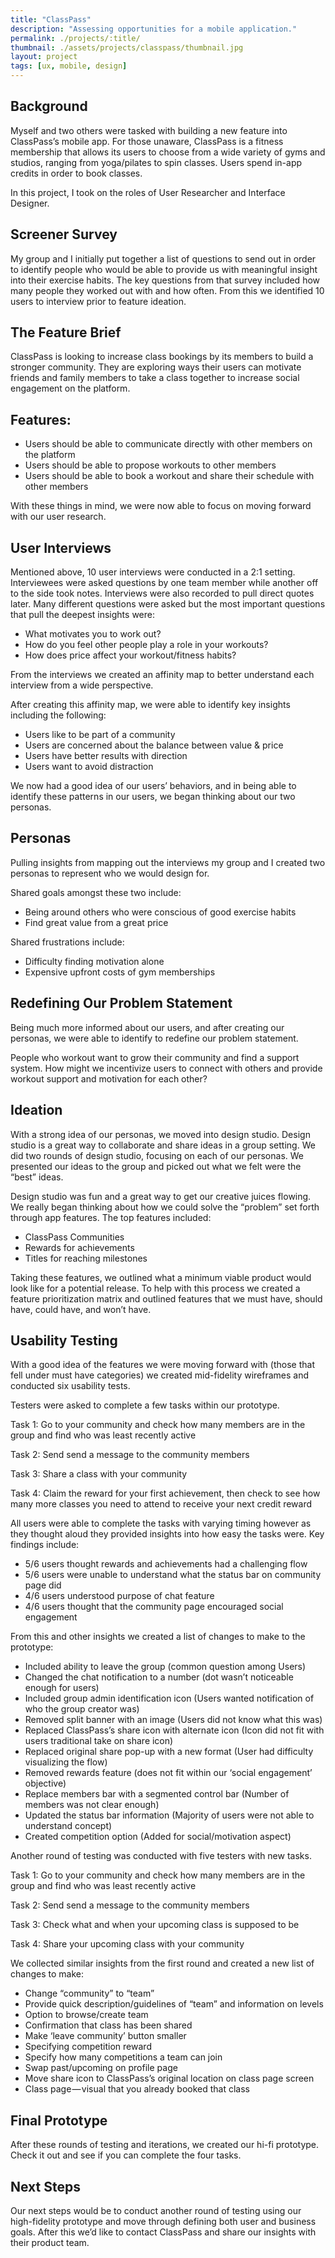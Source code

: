 ```yaml
---
title: "ClassPass"
description: "Assessing opportunities for a mobile application."
permalink: ./projects/:title/
thumbnail: ./assets/projects/classpass/thumbnail.jpg
layout: project
tags: [ux, mobile, design]
---
```

<div class="container">
  <h2>Background</h2>
  <p>
    Myself and two others were tasked with building a new feature into ClassPass’s mobile app. For those unaware, ClassPass is a fitness membership that allows its users to choose from a wide variety of gyms and studios, ranging from yoga/pilates to spin classes. Users spend in-app credits in order to book classes.
  </p>
  <p>
    In this project, I took on the roles of User Researcher and Interface Designer.
  </p>
  <h2>Screener Survey</h2>
  <p>
    My group and I initially put together a list of questions to send out in order to identify people who would be able to provide us with meaningful insight into their exercise habits. The key questions from that survey included how many people they worked out with and how often. From this we identified 10 users to interview prior to feature ideation.
  </p>
  <h2>The Feature Brief</h2>
  <p>
    ClassPass is looking to increase class bookings by its members to build a stronger community. They are exploring ways their users can motivate friends and family members to take a class together to increase social engagement on the platform.
  </p>
  <h2>Features:</h2>
  <ul>
    <li>Users should be able to communicate directly with other members on the platform</li>
    <li>Users should be able to propose workouts to other members</li>
    <li>Users should be able to book a workout and share their schedule with other members</li>
  </ul>
  <p>
    With these things in mind, we were now able to focus on moving forward with our user research.
  </p>
  <h2>User Interviews</h2>
  <p>
    Mentioned above, 10 user interviews were conducted in a 2:1 setting. Interviewees were asked questions by one team member while another off to the side took notes. Interviews were also recorded to pull direct quotes later. Many different questions were asked but the most important questions that pull the deepest insights were:
  </p>
  <ul>
    <li>What motivates you to work out?</li>
    <li>How do you feel other people play a role in your workouts?</li>
    <li>How does price affect your workout/fitness habits?</li>
  </ul>
  <p>
    From the interviews we created an affinity map to better understand each interview from a wide perspective.
  </p>
  <p>
    After creating this affinity map, we were able to identify key insights including the following:
  </p>
  <ul>
    <li>Users like to be part of a community</li>
    <li>Users are concerned about the balance between value & price</li>
    <li>Users have better results with direction</li>
    <li>Users want to avoid distraction</li>
  </ul>
  <p>
    We now had a good idea of our users’ behaviors, and in being able to identify these patterns in our users, we began thinking about our two personas.
  </p>
  <h2>Personas</h2>
  <p>
    Pulling insights from mapping out the interviews my group and I created two personas to represent who we would design for.
  </p>
  <p>
    Shared goals amongst these two include:
  </p>
  <ul>
    <li>Being around others who were conscious of good exercise habits</li>
    <li>Find great value from a great price</li>
  </ul>
  <p>
    Shared frustrations include:
  </p>
  <ul>
    <li>Difficulty finding motivation alone</li>
    <li>Expensive upfront costs of gym memberships</li>
  </ul>
  <h2>Redefining Our Problem Statement</h2>
  <p>
    Being much more informed about our users, and after creating our personas, we were able to identify to redefine our problem statement.
  </p>
  <p>
    People who workout want to grow their community and find a support system. How might we incentivize users to connect with others and provide workout support and motivation for each other?
  </p>
  <h2>Ideation</h2>
  <p>
    With a strong idea of our personas, we moved into design studio. Design studio is a great way to collaborate and share ideas in a group setting. We did two rounds of design studio, focusing on each of our personas. We presented our ideas to the group and picked out what we felt were the “best” ideas.
  </p>
  <p>
    Design studio was fun and a great way to get our creative juices flowing. We really began thinking about how we could solve the “problem” set forth through app features. The top features included:
  </p>
  <ul>
    <li>ClassPass Communities</li>
    <li>Rewards for achievements</li>
    <li>Titles for reaching milestones</li>
  </ul>
  <p>
    Taking these features, we outlined what a minimum viable product would look like for a potential release. To help with this process we created a feature prioritization matrix and outlined features that we must have, should have, could have, and won’t have.
  </p>
  <h2>Usability Testing</h2>
  <p>
    With a good idea of the features we were moving forward with (those that fell under must have categories) we created mid-fidelity wireframes and conducted six usability tests.
  </p>
  <p>
    Testers were asked to complete a few tasks within our prototype.
  </p>
  <p>
    Task 1: Go to your community and check how many members are in the group and find who was least recently active
  </p>
  <p>
    Task 2: Send send a message to the community members
  </p>
  <p>
    Task 3: Share a class with your community
  </p>
  <p>
    Task 4: Claim the reward for your first achievement, then check to see how many more classes you need to attend to receive your next credit reward
  </p>
  <p>
    All users were able to complete the tasks with varying timing however as they thought aloud they provided insights into how easy the tasks were. Key findings include:
  </p>
  <ul>
    <li>5/6 users thought rewards and achievements had a challenging flow</li>
    <li>5/6 users were unable to understand what the status bar on community page did</li>
    <li>4/6 users understood purpose of chat feature</li>
    <li>4/6 users thought that the community page encouraged social engagement</li>
  </ul>
  <p>
    From this and other insights we created a list of changes to make to the prototype:
  </p>
  <ul>
    <li>Included ability to leave the group (common question among Users)</li>
    <li>Changed the chat notification to a number (dot wasn’t noticeable enough for users)</li>
    <li>Included group admin identification icon (Users wanted notification of who the group creator was)</li>
    <li>Removed split banner with an image (Users did not know what this was)</li>
    <li>Replaced ClassPass’s share icon with alternate icon (Icon did not fit with users traditional take on share icon)</li>
    <li>Replaced original share pop-up with a new format (User had difficulty visualizing the flow)</li>
    <li>Removed rewards feature (does not fit within our ‘social engagement’ objective)</li>
    <li>Replace members bar with a segmented control bar (Number of members was not clear enough)</li>
    <li>Updated the status bar information (Majority of users were not able to understand concept)</li>
    <li>Created competition option (Added for social/motivation aspect)</li>
  </ul>
  <p>
    Another round of testing was conducted with five testers with new tasks.
  </p>
  <p>
    Task 1: Go to your community and check how many members are in the group and find who was least recently active
  </p>
  <p>
    Task 2: Send send a message to the community members
  </p>
  <p>
    Task 3: Check what and when your upcoming class is supposed to be
  </p>
  <p>
    Task 4: Share your upcoming class with your community
  </p>
  <p>
    We collected similar insights from the first round and created a new list of changes to make:
  </p>
  <ul>
    <li>Change “community” to “team”</li>
    <li>Provide quick description/guidelines of “team” and information on levels</li>
    <li>Option to browse/create team</li>
    <li>Confirmation that class has been shared</li>
    <li>Make ‘leave community’ button smaller</li>
    <li>Specifying competition reward</li>
    <li>Specify how many competitions a team can join</li>
    <li>Swap past/upcoming on profile page</li>
    <li>Move share icon to ClassPass’s original location on class page screen</li>
    <li>Class page — visual that you already booked that class</li>
  </ul>
  <h2>Final Prototype</h2>
  <p>
    After these rounds of testing and iterations, we created our hi-fi prototype. Check it out and see if you can complete the four tasks.
  </p>
  <h2>Next Steps</h2>
  <p>
    Our next steps would be to conduct another round of testing using our high-fidelity prototype and move through defining both user and business goals. After this we’d like to contact ClassPass and share our insights with their product team.
  </p>
</div>
